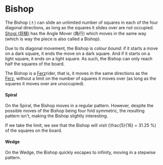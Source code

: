 # Bishop

The Bishop (&#x2657;) can slide an unlimited number of squares in
each of the four diagonal directions, as long as the squares it
slides over are not occupied. [Shogi (&#x5c06;&#x68cb;)](#wiki:Shogi)
has the Angle Mover (&#x89d2;&#x884c;) which moves in the same
way (which is way the piece is also called a Bishop).

Due to its diagonal movement, the Bishop is *colour bound*: if it
starts a move on a dark square, it ends the move on a dark square.
And if it starts on a light square, it ends on a light square. As such,
the Bishop can only reach half the squares of the board.

The Bishop is a [Ferz](ferz.html)rider, that is, it moves in the
same directions as the [Ferz](ferz.html), without a limit on
the number of squares it moves over (as long as the squares it
moves over are unoccupied).

#### Spiral

On the Spiral, the Bishop moves in a regular pattern. However, 
despite the possible moves of the Bishop being four fold symmetric,
the resulting pattern isn't, making the Bishop slightly interesting.

If we take the limit, we see that the Bishop will visit
\(\frac{5}{16} = 31.25 \%\) of the squares on the board.

#### Wedge

On the Wedge, the Bishop quickly escapes to infinity, moving in
a stepwise pattern.
